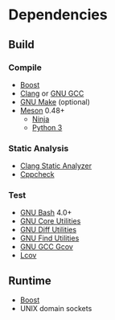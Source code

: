 # Dependencies

## Build

### Compile
  * [Boost](https://www.boost.org/)
  * [Clang](https://clang.llvm.org/) or [GNU GCC](https://www.gnu.org/software/gcc/)
  * [GNU Make](https://www.gnu.org/software/make/) (optional)
  * [Meson](https://mesonbuild.com/) 0.48+
    * [Ninja](https://ninja-build.org/)
    * [Python 3](https://www.python.org/)

### Static Analysis
  * [Clang Static Analyzer](https://clang-analyzer.llvm.org/)
  * [Cppcheck](http://cppcheck.sourceforge.net/)

### Test
  * [GNU Bash](https://www.gnu.org/software/bash/) 4.0+
  * [GNU Core Utilities](https://www.gnu.org/software/coreutils/)
  * [GNU Diff Utilities](https://www.gnu.org/software/diffutils/)
  * [GNU Find Utilities](https://www.gnu.org/software/findutils/)
  * [GNU GCC Gcov](https://gcc.gnu.org/onlinedocs/gcc/Gcov.html)
  * [Lcov](https://github.com/linux-test-project/lcov)

## Runtime
  * [Boost](https://www.boost.org/)
  * UNIX domain sockets
